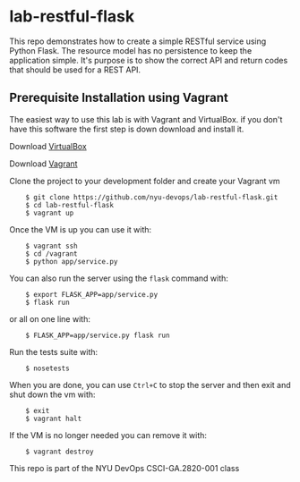 # lab-restful-flask

This repo demonstrates how to create a simple RESTful service using Python Flask.
The resource model has no persistence to keep the application simple. It's purpose is to show the correct API and return codes that should be used for a REST API.

## Prerequisite Installation using Vagrant

The easiest way to use this lab is with Vagrant and VirtualBox. if you don't have this software the first step is down download and install it.

Download [VirtualBox](https://www.virtualbox.org/)

Download [Vagrant](https://www.vagrantup.com/)

Clone the project to your development folder and create your Vagrant vm

```
    $ git clone https://github.com/nyu-devops/lab-restful-flask.git
    $ cd lab-restful-flask
    $ vagrant up
```

Once the VM is up you can use it with:

```
    $ vagrant ssh
    $ cd /vagrant
    $ python app/service.py
```

You can also run the server using the `flask` command with:

```
    $ export FLASK_APP=app/service.py
    $ flask run
```

or all on one line with:
```
    $ FLASK_APP=app/service.py flask run
```

Run the tests suite with:

```
    $ nosetests
```

When you are done, you can use `Ctrl+C` to stop the server and then exit and shut down the vm with:

```
    $ exit
    $ vagrant halt
```

If the VM is no longer needed you can remove it with:

```
    $ vagrant destroy
```

This repo is part of the NYU DevOps CSCI-GA.2820-001 class
